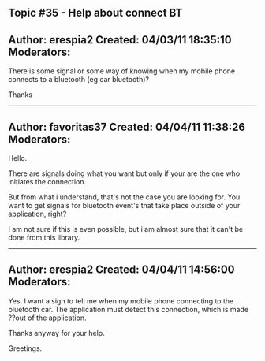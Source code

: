 Topic #35 - Help about connect BT
----------------------------------------------------------------------------
Author:     erespia2
Created:    04/03/11 18:35:10
Moderators:
----------------------------------------------------------------------------

There is some signal or some way of knowing when my mobile phone connects to a bluetooth (eg car bluetooth)?

Thanks

----------------------------------------------------------------------------
Author:     favoritas37
Created:    04/04/11 11:38:26
Moderators:
----------------------------------------------------------------------------

Hello.

There are signals doing what you want but only if your are the one who initiates the connection.

But from what i understand, that's not the case you are looking for. You want to get signals for bluetooth event's that take place outside of your application, right?

I am not sure if this is even possible, but i am almost sure that it can't be done from this library.

----------------------------------------------------------------------------
Author:     erespia2
Created:    04/04/11 14:56:00
Moderators:
----------------------------------------------------------------------------

Yes, I want a sign to tell me when my mobile phone connecting to the bluetooth car. The application must detect this connection, which is made ??out of the application.

Thanks anyway for your help.

Greetings.

